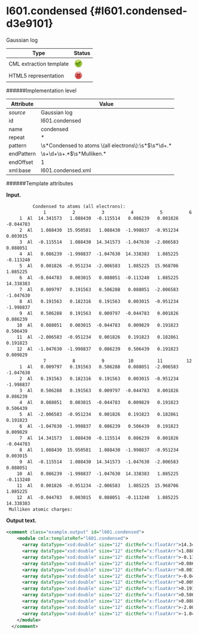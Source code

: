 # l601.condensed {#l601.condensed-d3e9101}

Gaussian log

| Type                                                                                                                                                                                                  | Status                                                                                                                                                                                                |
|----|----|
| CML extraction template                                                                                                                                                                               | ![](/imgs/Total.png)                                                                                                                                                                                  |
| HTML5 representation                                                                                                                                                                                  | ![](/imgs/None.png)                                                                                                                                                                                   |

######Implementation level

| Attribute                                                                                                                                                                                             | Value                                                                                                                                                                                                 |
|----|----|
| *source*                                                                                                                                                                                              | Gaussian log                                                                                                                                                                                          |
| id                                                                                                                                                                                                    | l601.condensed                                                                                                                                                                                        |
| name                                                                                                                                                                                                  | condensed                                                                                                                                                                                             |
| repeat                                                                                                                                                                                                | \*                                                                                                                                                                                                    |
| pattern                                                                                                                                                                                               | \\s\*Condensed to atoms \\(all electrons\\):\\s\*\$\\s\*\\d+.\*                                                                                                                                       |
| endPattern                                                                                                                                                                                            | \\s+\\d+\\s+.\*\$\\s\*Mulliken.\*                                                                                                                                                                     |
| endOffset                                                                                                                                                                                             | 1                                                                                                                                                                                                     |
| xml:base                                                                                                                                                                                              | l601.condensed.xml                                                                                                                                                                                    |

######Template attributes

**Input.**

              Condensed to atoms (all electrons):
                  1          2          3          4          5          6
         1  Al  14.341573   1.088430  -0.115514   0.086239   0.001826  -0.044783
         2  Al   1.088430  15.950581   1.088430  -1.998837  -0.951234   0.003015
         3  Al  -0.115514   1.088430  14.341573  -1.047630  -2.006583   0.088051
         4  Al   0.086239  -1.998837  -1.047630  14.338383   1.085225  -0.113240
         5  Al   0.001826  -0.951234  -2.006583   1.085225  15.968706   1.085225
         6  Al  -0.044783   0.003015   0.088051  -0.113240   1.085225  14.338383
         7  Al   0.009797   0.191563   0.506288   0.088051  -2.006583  -1.047630
         8  Al   0.191563   0.182316   0.191563   0.003015  -0.951234  -1.998837
         9  Al   0.506288   0.191563   0.009797  -0.044783   0.001826   0.086239
        10  Al   0.088051   0.003015  -0.044783   0.009829   0.191823   0.506439
        11  Al  -2.006583  -0.951234   0.001826   0.191823   0.182861   0.191823
        12  Al  -1.047630  -1.998837   0.086239   0.506439   0.191823   0.009829
                  7          8          9         10         11         12
         1  Al   0.009797   0.191563   0.506288   0.088051  -2.006583  -1.047630
         2  Al   0.191563   0.182316   0.191563   0.003015  -0.951234  -1.998837
         3  Al   0.506288   0.191563   0.009797  -0.044783   0.001826   0.086239
         4  Al   0.088051   0.003015  -0.044783   0.009829   0.191823   0.506439
         5  Al  -2.006583  -0.951234   0.001826   0.191823   0.182861   0.191823
         6  Al  -1.047630  -1.998837   0.086239   0.506439   0.191823   0.009829
         7  Al  14.341573   1.088430  -0.115514   0.086239   0.001826  -0.044783
         8  Al   1.088430  15.950581   1.088430  -1.998837  -0.951234   0.003015
         9  Al  -0.115514   1.088430  14.341573  -1.047630  -2.006583   0.088051
        10  Al   0.086239  -1.998837  -1.047630  14.338383   1.085225  -0.113240
        11  Al   0.001826  -0.951234  -2.006583   1.085225  15.968706   1.085225
        12  Al  -0.044783   0.003015   0.088051  -0.113240   1.085225  14.338383
     Mulliken atomic charges:
      

**Output text.**

```xml
<comment class="example.output" id="l601.condensed">
    <module cmlx:templateRef="l601.condensed">
      <array dataType="xsd:double" size="12" dictRef="x:floatArr">14.341573 1.08843 -0.115514 0.086239 0.001826 -0.044783 0.009797 0.191563 0.506288 0.088051 -2.006583 -1.04763</array>
      <array dataType="xsd:double" size="12" dictRef="x:floatArr">1.08843 15.950581 1.08843 -1.998837 -0.951234 0.003015 0.191563 0.182316 0.191563 0.003015 -0.951234 -1.998837</array>
      <array dataType="xsd:double" size="12" dictRef="x:floatArr">-0.115514 1.08843 14.341573 -1.04763 -2.006583 0.088051 0.506288 0.191563 0.009797 -0.044783 0.001826 0.086239</array>
      <array dataType="xsd:double" size="12" dictRef="x:floatArr">0.086239 -1.998837 -1.04763 14.338383 1.085225 -0.11324 0.088051 0.003015 -0.044783 0.009829 0.191823 0.506439</array>
      <array dataType="xsd:double" size="12" dictRef="x:floatArr">0.001826 -0.951234 -2.006583 1.085225 15.968706 1.085225 -2.006583 -0.951234 0.001826 0.191823 0.182861 0.191823</array>
      <array dataType="xsd:double" size="12" dictRef="x:floatArr">-0.044783 0.003015 0.088051 -0.11324 1.085225 14.338383 -1.04763 -1.998837 0.086239 0.506439 0.191823 0.009829</array>
      <array dataType="xsd:double" size="12" dictRef="x:floatArr">0.009797 0.191563 0.506288 0.088051 -2.006583 -1.04763 14.341573 1.08843 -0.115514 0.086239 0.001826 -0.044783</array>
      <array dataType="xsd:double" size="12" dictRef="x:floatArr">0.191563 0.182316 0.191563 0.003015 -0.951234 -1.998837 1.08843 15.950581 1.08843 -1.998837 -0.951234 0.003015</array>
      <array dataType="xsd:double" size="12" dictRef="x:floatArr">0.506288 0.191563 0.009797 -0.044783 0.001826 0.086239 -0.115514 1.08843 14.341573 -1.04763 -2.006583 0.088051</array>
      <array dataType="xsd:double" size="12" dictRef="x:floatArr">0.088051 0.003015 -0.044783 0.009829 0.191823 0.506439 0.086239 -1.998837 -1.04763 14.338383 1.085225 -0.11324</array>
      <array dataType="xsd:double" size="12" dictRef="x:floatArr">-2.006583 -0.951234 0.001826 0.191823 0.182861 0.191823 0.001826 -0.951234 -2.006583 1.085225 15.968706 1.085225</array>
      <array dataType="xsd:double" size="12" dictRef="x:floatArr">-1.04763 -1.998837 0.086239 0.506439 0.191823 0.009829 -0.044783 0.003015 0.088051 -0.11324 1.085225 14.338383</array>
    </module>
  </comment>
```
